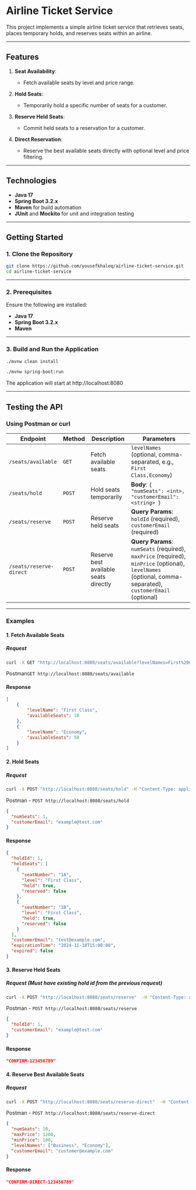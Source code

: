 # Airline Ticket Service

This project implements a simple airline ticket service that retrieves seats, places temporary holds, and reserves seats within an airline.

---

## Features

1. **Seat Availability**:
    - Fetch available seats by level and price range.

2. **Hold Seats**:
    - Temporarily hold a specific number of seats for a customer.

3. **Reserve Held Seats**:
    - Commit held seats to a reservation for a customer.

4. **Direct Reservation**:
    - Reserve the best available seats directly with optional level and price filtering.

---

## Technologies

- **Java 17**
- **Spring Boot 3.2.x**
- **Maven** for build automation
- **JUnit** and **Mockito** for unit and integration testing

---

## Getting Started

### 1. Clone the Repository
```bash
git clone https://github.com/yousefkhaleq/airline-ticket-service.git
cd airline-ticket-service
```

---

### 2. Prerequisites
Ensure the following are installed:
- **Java 17**
- **Spring Boot 3.2.x**
- **Maven**

---

### 3. Build and Run the Application
```bash
./mvnw clean install
```
```bash
./mvnw spring-boot:run
```
The application will start at http://localhost:8080

---

## Testing the API

### Using Postman or curl

| Endpoint               | Method | Description                          | Parameters                                                                                                                                 |
|------------------------|--------|--------------------------------------|-------------------------------------------------------------------------------------------------------------------------------------------|
| `/seats/available`     | `GET`  | Fetch available seats               | `levelNames` (optional, comma-separated, e.g., `First Class,Economy`)                                                                     |
| `/seats/hold`          | `POST` | Hold seats temporarily              | **Body**: `{ "numSeats": <int>, "customerEmail": <string> }`                                                                              |
| `/seats/reserve`       | `POST` | Reserve held seats                  | **Query Params**: `holdId` (required), `customerEmail` (required)                                                                         |
| `/seats/reserve-direct`| `POST` | Reserve best available seats directly | **Query Params**: `numSeats` (required), `maxPrice` (required), `minPrice` (optional), `levelNames` (optional, comma-separated), `customerEmail` (optional) |

---

### Examples

#### 1. Fetch Available Seats
##### Request
```bash
curl -X GET "http://localhost:8080/seats/available?levelNames=First%20Class"
```
Postman```GET http://localhost:8080/seats/available```
#### Response

```json
[
    {
        "levelName": "First Class",
        "availableSeats": 10
    },
    {
        "levelName": "Economy",
        "availableSeats": 50
    }
]
```
#### 2. Hold Seats
##### Request
```bash
curl -X POST "http://localhost:8080/seats/hold" -H "Content-Type: application/json" -d '{"numSeats": 3, "customerEmail": "test@example.com"}'
```
Postman - ```POST http://localhost:8080/seats/hold```
```json
{
  "numSeats": 1,
  "customerEmail": "example@test.com"
}
```
#### Response

```json
{
  "holdId": 1,
  "heldSeats": [
    {
      "seatNumber": "1A",
      "level": "First Class",
      "held": true,
      "reserved": false
    },
    {
      "seatNumber": "1B",
      "level": "First Class",
      "held": true,
      "reserved": false
    }
  ],
  "customerEmail": "test@example.com",
  "expirationTime": "2024-11-18T15:00:00",
  "expired": false
}

```
#### 3. Reserve Held Seats
##### Request (Must have existing hold id from the previous request)
```bash
curl -X POST "http://localhost:8080/seats/reserve"  -H "Content-Type: application/json" -d '{"holdId": 1, "customerEmail": "test@example.com"}'
```
Postman - ```POST http://localhost:8080/seats/reserve```
```json
{
  "holdId": 1,
  "customerEmail": "example@test.com"
}
```
#### Response

```json
"CONFIRM-123456789"
```
#### 4. Reserve Best Available Seats
##### Request
```bash
curl -X POST "http://localhost:8080/seats/reserve-direct"  -H "Content-Type: application/json" -d '{"numSeats": 1, "maxPrice": 1, "minPrice": 1, "levelNames": ["Business", "Economy"], "customerEmail": "test@example.com"}'
```
Postman - ```POST http://localhost:8080/seats/reserve-direct```
```json
{
  "numSeats": 10,
  "maxPrice": 1200,
  "minPrice": 100,
  "levelNames": ["Business", "Economy"],
  "customerEmail": "customer@example.com"
}
```
#### Response

```json
"CONFIRM-DIRECT-123456789"
```